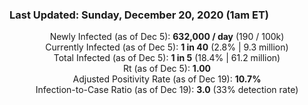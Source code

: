 ### Last Updated: Sunday, December 20, 2020 (1am ET)
<p align="center">
Newly Infected (as of Dec 5): <b>632,000 / day</b> 
(190 / 100k)<br>
Currently Infected (as of Dec 5): <b>1 in 40</b>
(2.8% | 9.3 million)<br>
Total Infected (as of Dec 5): <b>1 in 5</b>
(18.4% | 61.2 million)<br>
Rt (as of Dec 5): <b>1.00</b><br>
Adjusted Positivity Rate (as of Dec 19): <b>10.7%</b><br>
Infection-to-Case Ratio (as of Dec 19): <b>3.0</b> (33% detection rate)</p>